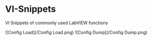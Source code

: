 # VI-Snippets
VI Snippets of commonly used LabVIEW functions

![Config Load](/Config Load.png)
![Config Dump](/Config Dump.png)
